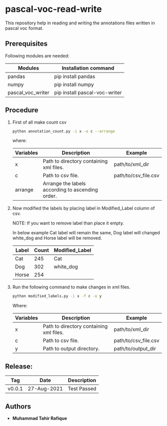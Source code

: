 # pascal-voc-read-write
This repository help in reading and writing the annotations files written in pascal voc format.

## Prerequisites

Following modules are needed:

| Modules              | Installation command                     |
| -------------------- | ---------------------------------------- |
| pandas         | pip install pandas          |
| numpy           | pip install numpy           |
| pascal_voc_writer | pip install pascal-voc-writer |

## Procedure

1. First of all make count csv

   ```bash
   python annotation_count.py -i x -o c --arrange
   ```

   where:

   | Variables | Description                                      | Example              |
   | --------- | ------------------------------------------------ | -------------------- |
   | x         | Path to directory containing xml files.          | path/to/xml_dir      |
   | c         | Path to csv file.                                | path/to/csv_file.csv |
   | arrange   | Arrange the labels according to ascending order. |                      |

2. Now modified the labels by placing label in Modified_Label column of csv.

   NOTE: If you want to remove label than place it empty.

   In below example Cat  label will remain the same, Dog label will changed white_dog and Horse label will be removed. 

   | Label | Count | Modified_Label |
   | ----- | ----- | -------------- |
   | Cat   | 245   | Cat            |
   | Dog   | 302   | white_dog      |
   | Horse | 254   |                |

3. Run the following command to make changes in xml files.

   ```bash
   python modified_labels.py -i x -f c -o y 
   ```

   Where:

   | Variables | Description                             | Example              |
   | --------- | --------------------------------------- | -------------------- |
   | x         | Path to directory containing xml files. | path/to/xml_dir      |
   | c         | Path to csv file.                       | path/to/csv_file.csv |
   | y         | Path to output directory.               | path/to/output_dir   |

## Release:

| Tag    | Date        | Description |
| ------ | ----------- | ----------- |
| v0.0.1 | 27-Aug-2021 | Test Passed |

## Authors

* **Muhammad Tahir Rafique**
